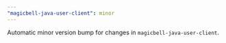 ```yaml
---
"magicbell-java-user-client": minor
---
```


Automatic minor version bump for changes in `magicbell-java-user-client`.
